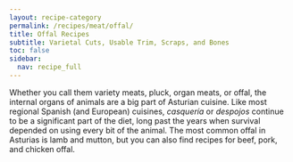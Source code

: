 ```yaml
---
layout: recipe-category
permalink: /recipes/meat/offal/
title: Offal Recipes
subtitle: Varietal Cuts, Usable Trim, Scraps, and Bones
toc: false
sidebar:
  nav: recipe_full
---
```

Whether you call them variety meats, pluck, organ meats, or offal, the internal organs of animals are a big part of Asturian cuisine. Like most regional Spanish (and European) cuisines, *casquería* or *despojos* continue to be a significant part of the diet, long past the years when survival depended on using every bit of the animal. The most common offal in Asturias is lamb and mutton, but you can also find recipes for beef, pork, and chicken offal.
